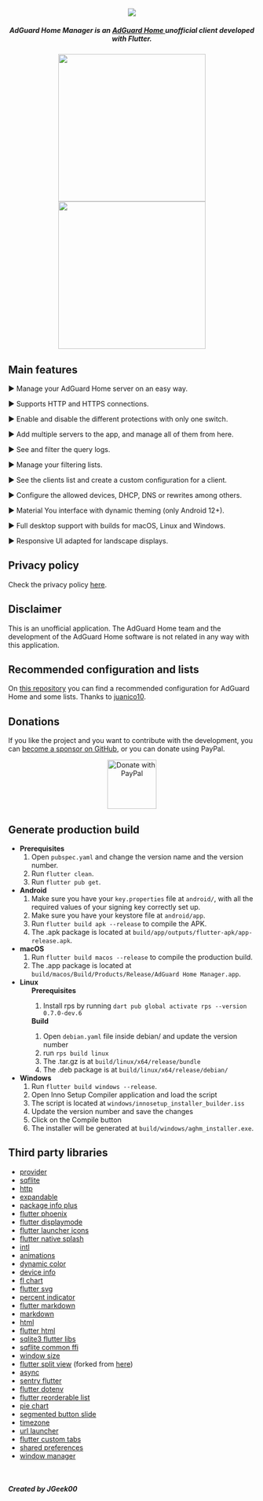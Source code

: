 <h1 align="center">
  <img src="https://github.com/JGeek00/adguard-home-manager/raw/master/assets/other/banner.png" />
</h1>

<h5 align="center">
  <b>
    AdGuard Home Manager is an 
    <a href="https://adguard.com/es/adguard-home/overview.html" target="_blank" rel="noopener noreferrer">
      AdGuard Home
    </a> 
    unofficial client developed with Flutter.</b>
</h5>

<p align="center">
  <a href="https://play.google.com/store/apps/details?id=com.jgeek00.adguard_home_manager" target="_blank" rel="noopener noreferrer">
    <img src="/assets/other/get_google_play.png" width="300px">
  </a>
  <a href="https://github.com/JGeek00/adguard-home-manager/releases" target="_blank" rel="noopener noreferrer">
    <img src="/assets/other/get-github.png" width="300px">
  </a>
</p>

## Main features
<p>▶ Manage your AdGuard Home server on an easy way.</p>
<p>▶ Supports HTTP and HTTPS connections.</p>
<p>▶ Enable and disable the different protections with only one switch.</p>
<p>▶ Add multiple servers to the app, and manage all of them from here.</p>
<p>▶ See and filter the query logs.</p>
<p>▶ Manage your filtering lists.</p>
<p>▶ See the clients list and create a custom configuration for a client.</p>
<p>▶ Configure the allowed devices, DHCP, DNS or rewrites among others.</p>
<p>▶ Material You interface with dynamic theming (only Android 12+).</p>
<p>▶ Full desktop support with builds for macOS, Linux and Windows.</p>
<p>▶ Responsive UI adapted for landscape displays.</p>

## Privacy policy
Check the privacy policy [here](https://github.com/JGeek00/adguard-home-manager/wiki/Privacy-policy).

## Disclaimer
This is an unofficial application. The AdGuard Home team and the development of the AdGuard Home software is not related in any way with this application.

## Recommended configuration and lists
On [this repository](https://github.com/juanico10/Pihole_list) you can find a recommended configuration for AdGuard Home and some lists. Thanks to [juanico10](https://github.com/juanico10).

## Donations
If you like the project and you want to contribute with the development, you can [become a sponsor on GitHub](https://github.com/sponsors/JGeek00), or you can donate using PayPal.

<div align="center">
  <a href="https://www.paypal.com/donate/?hosted_button_id=T63UK6AVL3MG8">
    <img src="https://raw.githubusercontent.com/stefan-niedermann/paypal-donate-button/master/paypal-donate-button.png" alt="Donate with PayPal" height="100" />
  </a>
</div>

## Generate production build
<ul>
  <li>
    <b>Prerequisites</b>
    <ol>
      <li>Open <code>pubspec.yaml</code> and change the version name and the version number.</li>
      <li>Run <code>flutter clean</code>.</li>
      <li>Run <code>flutter pub get</code>.</li>
    </ol>
  </li>
  <li>
    <b>Android</b>
    <ol>  
      <li>Make sure you have your <code>key.properties</code> file at <code>android/</code>, with all the required values of your signing key correctly set up.</li>
      <li>Make sure you have your keystore file at <code>android/app</code>.</li>
      <li>Run <code>flutter build apk --release</code> to compile the APK.</li>
      <li>The .apk package is located at <code>build/app/outputs/flutter-apk/app-release.apk</code>.</li>
    </ol>
  </li>
  <li>
    <b>macOS</b>
    <ol>  
      <li>Run <code>flutter build macos --release</code> to compile the production build.</li>
      <li>The .app package is located at <code>build/macos/Build/Products/Release/AdGuard Home Manager.app</code>.</li>
    </ol>
  </li>
  <li>
    <b>Linux</b>
    <ul>
      <b>Prerequisites</b>
      <ol>
        <li>Install rps by running <code>dart pub global activate rps --version 0.7.0-dev.6</code></li>
      </ol>
      <b>Build</b>
      <ol>
        <li>Open <code>debian.yaml</code> file inside debian/ and update the version number</li>
        <li>run <code>rps build linux</code></li>
        <li>The .tar.gz is at <code>build/linux/x64/release/bundle</code></li>
        <li>The .deb package is at <code>build/linux/x64/release/debian/</code></li>
      </ol>
    </ul>
  </li>
  <li>
    <b>Windows</b>
    <ol>
      <li>Run <code>flutter build windows --release</code>.</li>
      <li>Open Inno Setup Compiler application and load the script</li>
      <li>The script is located at <code>windows/innosetup_installer_builder.iss</code></li>
      <li>Update the version number and save the changes</li>
      <li>Click on the Compile button</li>
      <li>The installer will be generated at <code>build/windows/aghm_installer.exe</code>.</li>
    </ol>
  </li>
</ul>

## Third party libraries
- [provider](https://pub.dev/packages/provider)
- [sqflite](https://pub.dev/packages/sqflite)
- [http](https://pub.dev/packages/http)
- [expandable](https://pub.dev/packages/expandable)
- [package info plus](https://pub.dev/packages/package_info_plus)
- [flutter phoenix](https://pub.dev/packages/flutter_phoenix)
- [flutter displaymode](https://pub.dev/packages/flutter_displaymode)
- [flutter launcher icons](https://pub.dev/packages/flutter_launcher_icons)
- [flutter native splash](https://pub.dev/packages/flutter_native_splash)
- [intl](https://pub.dev/packages/intl)
- [animations](https://pub.dev/packages/animations)
- [dynamic color](https://pub.dev/packages/dynamic_color)
- [device info](https://pub.dev/packages/device_info)
- [fl chart](https://pub.dev/packages/fl_chart)
- [flutter svg](https://pub.dev/packages/flutter_svg)
- [percent indicator](https://pub.dev/packages/percent_indicator)
- [flutter markdown](https://pub.dev/packages/flutter_markdown)
- [markdown](https://pub.dev/packages/markdown)
- [html](https://pub.dev/packages/html)
- [flutter html](https://pub.dev/packages/flutter_html)
- [sqlite3 flutter libs](https://pub.dev/packages/sqlite3_flutter_libs)
- [sqflite common ffi](https://pub.dev/packages/sqflite_common_ffi)
- [window size](https://github.com/google/flutter-desktop-embedding)
- [flutter split view](https://github.com/JGeek00/flutter_split_view) (forked from [here](https://pub.dev/packages/flutter_split_view))
- [async](https://pub.dev/packages/async)
- [sentry flutter](https://pub.dev/packages/sentry_flutter)
- [flutter dotenv](https://pub.dev/packages/flutter_dotenv)
- [flutter reorderable list](https://pub.dev/packages/flutter_reorderable_list)
- [pie chart](https://pub.dev/packages/pie_chart)
- [segmented button slide](https://pub.dev/packages/segmented_button_slide)
- [timezone](https://pub.dev/packages/timezone)
- [url launcher](https://pub.dev/packages/url_launcher)
- [flutter custom tabs](https://pub.dev/packages/flutter_custom_tabs)
- [shared preferences](https://pub.dev/packages/shared_preferences)
- [window manager](https://pub.dev/packages/window_manager)

<br>

##### Created by JGeek00
